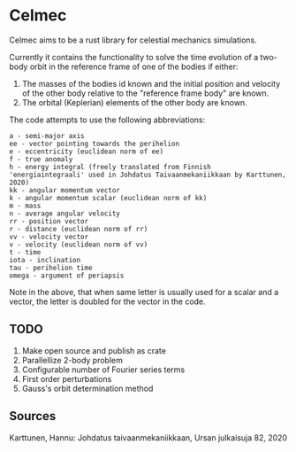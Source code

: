 # Celmec

Celmec aims to be a rust library for celestial mechanics simulations.

Currently it contains the functionality to solve the time evolution of a two-body orbit in the reference frame of one of the bodies if either:

1. The masses of the bodies id known and the initial position and velocity of the other body relative to the "reference frame body" are known.
2. The orbital (Keplerian) elements of the other body are known.

The code attempts to use the following abbreviations:

```
a - semi-major axis
ee - vector pointing towards the perihelion
e - eccentricity (euclidean norm of ee)
f - true anomaly
h - energy integral (freely translated from Finnish 'energiaintegraali' used in Johdatus Taivaanmekaniikkaan by Karttunen, 2020)
kk - angular momentum vector
k - angular momentum scalar (euclidean norm of kk)
m - mass
n - average angular velocity
rr - position vector
r - distance (euclidean norm of rr)
vv - velocity vector
v - velocity (euclidean norm of vv)
t - time
iota - inclination
tau - perihelion time
omega - argument of periapsis
```

Note in the above, that when same letter is usually used for a scalar and a vector, the letter is doubled for the vector in the code.

## TODO

1. Make open source and publish as crate
2. Parallellize 2-body problem
3. Configurable number of Fourier series terms
4. First order perturbations
5. Gauss's orbit determination method

## Sources

Karttunen, Hannu: Johdatus taivaanmekaniikkaan, Ursan julkaisuja 82, 2020
